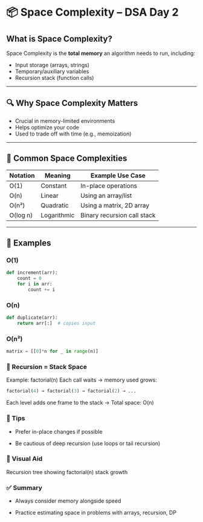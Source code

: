 # 📦 Space Complexity – DSA Day 2

## What is Space Complexity?

Space Complexity is the **total memory** an algorithm needs to run, including:

- Input storage (arrays, strings)
- Temporary/auxiliary variables
- Recursion stack (function calls)

---

## 🔍 Why Space Complexity Matters

- Crucial in memory-limited environments
- Helps optimize your code
- Used to trade off with time (e.g., memoization)

---

## 📘 Common Space Complexities

| Notation   | Meaning         | Example Use Case                |
|------------|------------------|---------------------------------|
| O(1)       | Constant          | In-place operations             |
| O(n)       | Linear            | Using an array/list             |
| O(n²)      | Quadratic         | Using a matrix, 2D array        |
| O(log n)   | Logarithmic       | Binary recursion call stack     |

---

## 🔧 Examples

### O(1)
```python
def increment(arr):
    count = 0
    for i in arr:
        count += i
```

### O(n)
```python
def duplicate(arr):
    return arr[:]  # copies input
```

### O(n²)
```python
matrix = [[0]*n for _ in range(n)]
```

### 🔁 Recursion = Stack Space
Example: factorial(n)
Each call waits → memory used grows:

```python
factorial(4) → factorial(3) → factorial(2) → ...
```
Each level adds one frame to the stack → Total space: O(n)

### 🧠 Tips
- Prefer in-place changes if possible

- Be cautious of deep recursion (use loops or tail recursion)

### 🧾 Visual Aid
Recursion tree showing factorial(n) stack growth



### ✅ Summary
- Always consider memory alongside speed

- Practice estimating space in problems with arrays, recursion, DP